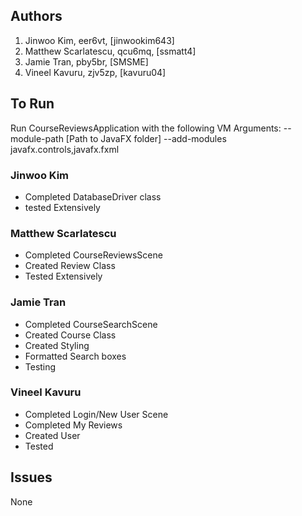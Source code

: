 
## Authors
1) Jinwoo Kim, eer6vt, [jinwookim643]
2) Matthew Scarlatescu, qcu6mq, [ssmatt4]
3) Jamie Tran, pby5br, [SMSME]
4) Vineel Kavuru, zjv5zp, [kavuru04]

## To Run

Run CourseReviewsApplication with the following VM Arguments: --module-path [Path to JavaFX folder] --add-modules javafx.controls,javafx.fxml

### Jinwoo Kim

* Completed DatabaseDriver class
* tested Extensively

### Matthew Scarlatescu

* Completed CourseReviewsScene
* Created Review Class
* Tested Extensively

### Jamie Tran

* Completed CourseSearchScene
* Created Course Class
* Created Styling
* Formatted Search boxes
* Testing

### Vineel Kavuru

* Completed Login/New User Scene
* Completed My Reviews
* Created User
* Tested

## Issues
None

